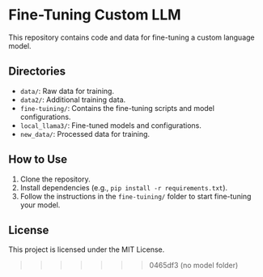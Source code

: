 # Fine-Tuning Custom LLM

This repository contains code and data for fine-tuning a custom language model.

## Directories

- `data/`: Raw data for training.
- `data2/`: Additional training data.
- `fine-tuining/`: Contains the fine-tuning scripts and model configurations.
- `local_llama3/`: Fine-tuned models and configurations.
- `new_data/`: Processed data for training.

## How to Use

1. Clone the repository.
2. Install dependencies (e.g., `pip install -r requirements.txt`).
3. Follow the instructions in the `fine-tuining/` folder to start fine-tuning your model.

## License

This project is licensed under the MIT License.

>>>>>>> 0465df3 (no model folder)
>>>>>>>
>>>>>>
>>>>>
>>>>
>>>
>>
